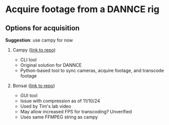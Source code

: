 # Acquire footage from a DANNCE rig

## Options for acquisition

**Suggestion**: use campy for now

1. Campy ([link to repo](https://github.com/ksseverson57/campy))
   - CLI tool
   - Original solution for DANNCE
   - Python-based tool to sync cameras, acquire footage, and transcode footage

2. Bonsai ([link to repo](https://github.com/bonsai-rx/bonsai))
   - GUI tool
   - Issue with compression as of 11/10/24
   - Used by Tim's lab video 
   - May allow increased FPS for transcoding? Unverified
   - Uses same FFMPEG string as campy

